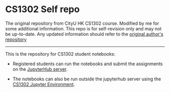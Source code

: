 # CS1302 Self repo

The original repository from CityU HK CS1302 course. Modified by me for some additional information.
This repo is for self-revision only and may not be up-to-date. Any updated information should refer to the [original author's repository](https://github.com/ChocolaMilk92/cs1302)

---

This is the repository for CS1302 student notebooks:

  - Registered students can run the notebooks and submit the assignments on the [JupyterHub server](https://divedeep.cs.cityu.edu.hk/user-redirect/git-pull?repo=https%3A%2F%2Fgithub.com%2Fccha23%2Fcs1302&urlpath=lab%2Ftree%2F%2Fcs1302%2F&branch=main).

  - The notebooks can also be run outside the jupyterhub server using the [CS1302 Jupyter Environment](https://github.com/ccha23/cs1302jupyter).
